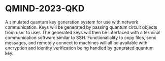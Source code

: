 # QMIND-2023-QKD
A simulated quantum key generation system for use with network communication. Keys will be generated by passing quantum circuit objects from user to user. The generated keys will then be interfaced with a terminal communication software similar to SSH. Functionaliality to copy files, send messages, and remotely connect to machines will all be available with encryption and identity verification being handled by generated quantum key.
